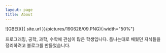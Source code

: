 ```yaml
---
layout: page
title: About
---
```


![GBEI]({{ site.url }}/pictures/190628/09.PNG){:width="50%"}

프로그래밍, 공학, 과학, 수학에 관심이 많은 학생입니다. 틈나는대로 배웠던 지식들을 정리하려고 블로그를 만들었습니다.

